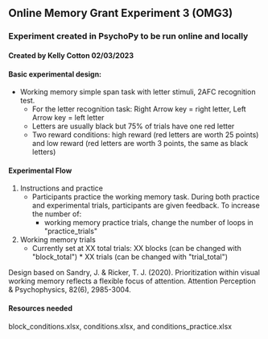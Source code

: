 ## Online Memory Grant Experiment 3 (OMG3)
### Experiment created in PsychoPy to be run online and locally
#### Created by Kelly Cotton 02/03/2023


#### Basic experimental design:
* Working memory simple span task with letter stimuli, 2AFC recognition test.
	* For the letter recognition task: Right Arrow key = right letter, Left Arrow key = left letter
	* Letters are usually black but 75% of trials have one red letter
	* Two reward conditions: high reward (red letters are worth 25 points) and low reward (red letters are worth 3 points, the same as black letters)

#### Experimental Flow
1. Instructions and practice
	* Participants practice the working memory task. During both practice and experimental trials, participants are given feedback. To increase the number of:
		* working memory practice trials, change the number of loops in "practice_trials" 
2. Working memory trials
	* Currently set at XX total trials: XX blocks (can be changed with "block_total") * XX trials (can be changed with "trial_total")

Design based on Sandry, J. & Ricker, T. J. (2020). Prioritization within visual working memory reflects a flexible focus of attention. Attention Perception & Psychophysics, 82(6), 2985-3004.

#### Resources needed
block_conditions.xlsx, conditions.xlsx, and conditions_practice.xlsx

